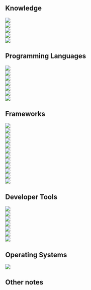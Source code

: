 <!-- <html lang="en"> -->
<head>
    <link rel="stylesheet" href="{{ " /css/distilled.css" | prepend: site.baseurl }}">
</head>

<!-- <body> -->
## Knowledge

<div class="row">
    <a href="">
    <div class="column">
        <span title="Data structure notes"><img onmousemove="bigImg(this)" onmouseout="normalImg(this)" src="https://raw.githubusercontent.com/maiminh1996/icons/master/icons/datastructure-box.svg"></span>
    </div>
    </a>
    <a href="">
    <div class="column">
        <img onmousemove="bigImg(this)" onmouseout="normalImg(this)" src="https://raw.githubusercontent.com/maiminh1996/icons/master/icons/algo-box.svg">
    </div>
    </a>
</div>

<div class="row">
    <a href="">
    <div class="column">
        <img onmousemove="bigImg(this)" onmouseout="normalImg(this)" src="https://raw.githubusercontent.com/maiminh1996/icons/master/icons/cv-box.svg">
    </div>
    </a>
    <a href="">
    <div class="column">
        <img onmousemove="bigImg(this)" onmouseout="normalImg(this)" src="https://raw.githubusercontent.com/maiminh1996/icons/master/icons/ml-box.svg">
    </div>
    </a>
    <a href="">
    <div class="column">
        <img onmousemove="bigImg(this)" onmouseout="normalImg(this)" src="https://raw.githubusercontent.com/maiminh1996/icons/master/icons/dl-box.svg">
    </div>
    </a>
</div>

## Programming Languages

<div class="row">
    <a href="">
    <div class="column">
        <img onmousemove="bigImg(this)" onmouseout="normalImg(this)" src="https://raw.githubusercontent.com/maiminh1996/icons/master/icons/python-box.svg">
    </div>
    </a>
    <a href="">
    <div class="column">
        <img onmousemove="bigImg(this)" onmouseout="normalImg(this)" src="https://raw.githubusercontent.com/maiminh1996/icons/master/icons/cpp-box.svg">
    </div>
    </a>
    <a href="">
    <div class="column">
        <img onmousemove="bigImg(this)" onmouseout="normalImg(this)" src="https://raw.githubusercontent.com/maiminh1996/icons/master/icons/c-box.svg">
    </div>
    </a>
    <a href="">
    <div class="column">
        <img onmousemove="bigImg(this)" onmouseout="normalImg(this)" src="https://raw.githubusercontent.com/maiminh1996/icons/master/icons/java-box.svg">
    </div>
    </a>
</div>
<div class="row">
    <a href="">
    <div class="column">
        <img onmousemove="bigImg(this)" onmouseout="normalImg(this)" src="https://raw.githubusercontent.com/maiminh1996/icons/master/icons/cuda-box.svg">
    </div>
    </a>
    <a href="">
    <div class="column">
        <img onmousemove="bigImg(this)" onmouseout="normalImg(this)" src="https://raw.githubusercontent.com/maiminh1996/icons/master/icons/bash-box.svg">
    </div>
    </a>
    <a href="">
    <div class="column">
        <img onmousemove="bigImg(this)" onmouseout="normalImg(this)" src="https://raw.githubusercontent.com/maiminh1996/icons/master/icons/sql-box.svg">
    </div>
    </a>
</div>


## Frameworks

<div class="row">
    <a href="">
    <div class="column">
        <img onmousemove="bigImg(this)" onmouseout="normalImg(this)" src="https://raw.githubusercontent.com/maiminh1996/icons/master/icons/pytorch-box.svg">
    </div>
    </a>
    <a href="">
    <div class="column">
        <img onmousemove="bigImg(this)" onmouseout="normalImg(this)" src="https://raw.githubusercontent.com/maiminh1996/icons/master/icons/keras-box.svg">
    </div>
    </a>
    <a href="">
    <div class="column">
        <img onmousemove="bigImg(this)" onmouseout="normalImg(this)" src="https://raw.githubusercontent.com/maiminh1996/icons/master/icons/tensorflow-box.svg">
    </div>
    </a>
</div>

<div class="row">
    <a href="">
    <div class="column">
        <img onmousemove="bigImg(this)" onmouseout="normalImg(this)" src="https://raw.githubusercontent.com/maiminh1996/icons/master/icons/opencv-box.svg">
    </div>
    </a>
    <a href="">
    <div class="column">
        <img onmousemove="bigImg(this)" onmouseout="normalImg(this)" src="https://raw.githubusercontent.com/maiminh1996/icons/master/icons/scikitlearn-box.svg">
    </div>
    </a>
    <a href="">
    <div class="column">
        <img onmousemove="bigImg(this)" onmouseout="normalImg(this)" src="https://raw.githubusercontent.com/maiminh1996/icons/master/icons/numpy-box.svg">
    </div>
    </a>
    <a href="">
    <div class="column">
        <img onmousemove="bigImg(this)" onmouseout="normalImg(this)" src="https://raw.githubusercontent.com/maiminh1996/icons/master/icons/scipy-box.svg">
    </div>
    </a>
    <a href="">
    <div class="column">
        <img onmousemove="bigImg(this)" onmouseout="normalImg(this)" src="https://raw.githubusercontent.com/maiminh1996/icons/master/icons/pandas-box.svg">
    </div>
    </a>
    <a href="">
    <div class="column">
        <img onmousemove="bigImg(this)" onmouseout="normalImg(this)" src="https://raw.githubusercontent.com/maiminh1996/icons/master/icons/matplotlib-box.svg">
    </div>
    </a>
</div>

<div class="row">
    <a href="">
    <div class="column">
        <img onmousemove="bigImg(this)" onmouseout="normalImg(this)" src="https://raw.githubusercontent.com/maiminh1996/icons/master/icons/tensorrt-box.svg">
    </div>
    </a>
    <a href="">
    <div class="column">
        <img onmousemove="bigImg(this)" onmouseout="normalImg(this)" src="https://raw.githubusercontent.com/maiminh1996/icons/master/icons/qt-box.svg">
    </div>
    </a>
    <a href="">
    <div class="column">
        <img onmousemove="bigImg(this)" onmouseout="normalImg(this)" src="https://raw.githubusercontent.com/maiminh1996/icons/master/icons/ros-box.svg">
    </div>
    </a>
</div>

## Developer Tools

<div class="row">
    <a href="/distilled/git">
    <div class="column">
        <img onmousemove="bigImg(this)" onmouseout="normalImg(this)" src="https://raw.githubusercontent.com/maiminh1996/icons/master/icons/git-box.svg">
    </div>
    </a>
    <a href="">
    <div class="column">
        <img onmousemove="bigImg(this)" onmouseout="normalImg(this)" src="https://raw.githubusercontent.com/maiminh1996/icons/master/icons/docker-box.svg">
    </div>
    </a>
    <a href="">
    <div class="column">
        <img onmousemove="bigImg(this)" onmouseout="normalImg(this)" src="https://raw.githubusercontent.com/maiminh1996/icons/master/icons/cmake-box.svg">
    </div>
    </a>
    <a href="">
    <div class="column">
        <img onmousemove="bigImg(this)" onmouseout="normalImg(this)" src="https://raw.githubusercontent.com/maiminh1996/icons/master/icons/vim-box.svg">
    </div>
    </a>
    <a href="">
    <div class="column">
        <img onmousemove="bigImg(this)" onmouseout="normalImg(this)" src="https://raw.githubusercontent.com/maiminh1996/icons/master/icons/vscode-box.svg">
    </div>
    </a>
    <a href="">
    <div class="column">
        <img onmousemove="bigImg(this)" onmouseout="normalImg(this)" src="https://raw.githubusercontent.com/maiminh1996/icons/master/icons/tmux-box.svg">
    </div>
    </a>
    <a href="">
    <div class="column">
        <img onmousemove="bigImg(this)" onmouseout="normalImg(this)" src="https://raw.githubusercontent.com/maiminh1996/icons/master/icons/latex-box.svg">
    </div>
    </a>
</div>

## Operating Systems

<!-- <div class="row">
    <div class="column">
        <a href="../../distilled/test"><img src="https://raw.githubusercontent.com/maiminh1996/icons/master/icons/linux-box.svg"></a>
    </div>
</div> -->

<div class="row">
    <a href="">
    <div class="column">
        <!-- <a href="/distilled/linux"> -->
        <img onmousemove="bigImg(this)" onmouseout="normalImg(this)" src="https://raw.githubusercontent.com/maiminh1996/icons/master/icons/linux-box.svg">
        <!-- </a> -->
    </div>
    </a>
</div>

## Other notes


<script src='{{ "/js/distilled.js " | prepend: site.baseurl }}'></script>

<!-- </body>
</html> -->